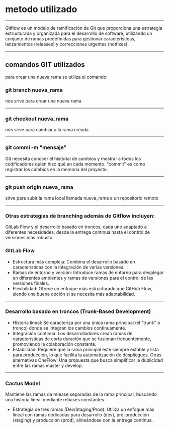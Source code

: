 # metodo utilizado 
___
Gitflow
es un modelo de ramificación de Git que proporciona una estrategia estructurada y organizada para el desarrollo de software, utilizando un conjunto de ramas predefinidas para gestionar características, lanzamientos (releases) y correcciones urgentes (hotfixes).
___
## comandos GIT utilizados

para crear una nueva rama se utiliza el comando:

### git branch nueva_rama
nos sirve para crear una nueva rama
___

### git checkout nueva_rama
nos sirve para cambiar a la rama creada

___

### git commi -m "mensaje"
Git necesita conocer el historial de cambios y mostrar a todos los codificadores quién hizo qué en cada momento. "commit" es como registrar los cambios en la memoria del proyecto.

___

### git push origin nueva_rama
sirve para subir la rama local llamada nueva_rama a un repositorio remoto

___

### Otras estrategias de branching además de Gitflow incluyen:

GitLab Flow y el desarrollo basado en troncos, cada uno adaptado a diferentes necesidades, desde la entrega continua hasta el control de versiones más robusto. 

### GitLab Flow
* Estructura más compleja: Combina el desarrollo basado en características con la integración de varias versiones.
* Ramas de entorno y versión: Introduce ramas de entorno para desplegar en diferentes ambientes y ramas de versiones para el control de las versiones finales.
* Flexibilidad: Ofrece un enfoque más estructurado que GitHub Flow, siendo una buena opción si se necesita más adaptabilidad. 
___

### Desarrollo basado en troncos (Trunk-Based Development) 
* Historia lineal: Se caracteriza por una única rama principal (el "trunk" o tronco) donde se integran los cambios continuamente.
* Integración continua: Los desarrolladores crean ramas de características de corta duración que se fusionan frecuentemente, promoviendo la colaboración constante.
* Estabilidad: Requiere que la rama principal esté siempre estable y lista para producción, lo que facilita la automatización de despliegues. 
Otras alternativas
OneFlow: Una propuesta que busca simplificar la duplicidad entre las ramas master y develop.

___

### Cactus Model
Mantiene las ramas de release separadas de la rama principal, buscando una historia lineal mediante rebases constantes.
* Estrategia de tres ramas (Dev/Staging/Prod):
Utiliza un enfoque más lineal con ramas dedicadas para desarrollo (dev), pre-producción (staging) y producción (prod), alineándose con la entrega continua. 

